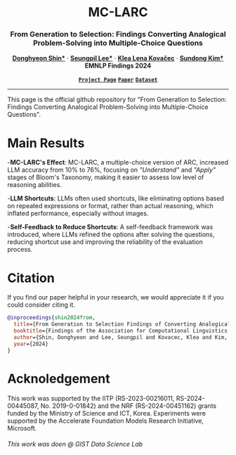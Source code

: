 <h1 align="center">
MC-LARC
</h1>


<h3 align="center">
  From Generation to Selection: Findings Converting Analogical Problem-Solving into Multiple-Choice Questions
</h3>

<p align="center">
  <a href="https://scholar.google.com/citations?user=J5BIlf8AAAAJ&hl=en"><strong>Donghyeon Shin*</strong></a>
  ·  
  <a href="https://iamseungpil.github.io/"><strong>Seungpil Lee*</strong></a>
  ·
  <a href=""><strong>Klea Lena Kovačec</strong></a>
  ·
  <a href="https://sundong.kim/"><strong>Sundong Kim&dagger;</strong></a>
  <br>
  <b>EMNLP Findings 2024</b>
</p>

<p align="center">
  <a href="https://mc-larc.github.io/"><strong><code>Project Page</code></strong></a>
  <a href="https://openreview.net/forum?id=8ed7ZGhBGJ#discussion"><strong><code>Paper</code></strong></a>
  <a href="https://github.com/GIST-DSLab/MC-LARC/tree/main/dataset"><strong><code>Dataset</code></strong></a>
</p>

---

This page is the official github repository for "From Generation to Selection: Findings Converting Analogical Problem-Solving into Multiple-Choice Questions".


# Main Results


-**MC-LARC's Effect**: MC-LARC, a multiple-choice version of ARC, increased LLM accuracy from 10% to 76%, focusing on *"Understand"* and *"Apply"* stages of Bloom's Taxonomy, making it easier to assess low level of reasoning abilities.

-**LLM Shortcuts**: LLMs often used shortcuts, like eliminating options based on repeated expressions or format, rather than actual reasoning, which inflated performance, especially without images.

-**Self-Feedback to Reduce Shortcuts**: A self-feedback framework was introduced, where LLMs refined the options after solving the questions, reducing shortcut use and improving the reliability of the evaluation process.


# Citation
If you find our paper helpful in your research, we would appreciate it if you could consider citing it.

```BibTex
@inproceedings{shin2024from,
  title={From Generation to Selection Findings of Converting Analogical Problem-Solving into Multiple-Choice Questions},
  booktitle={Findings of the Association for Computational Linguistics: EMNLP 2024},
  author={Shin, Donghyeon and Lee, Seungpil and Kovacec, Klea and Kim, Sundong},
  year={2024}
}
```
# Acknoledgement
This work was supported by the IITP (RS-2023-00216011, RS-2024-00445087, No. 2019-0-01842) and the NRF (RS-2024-00451162) grants funded by the Ministry of Science and ICT, Korea. Experiments were supported by the Accelerate Foundation Models Research Initiative, Microsoft.

###### *This work was doen @ GIST Data Science Lab*